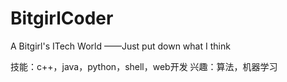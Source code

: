 # BitgirlCoder

A Bitgirl's ITech World ——Just put down what I think

技能：c++，java，python，shell，web开发
兴趣：算法，机器学习

